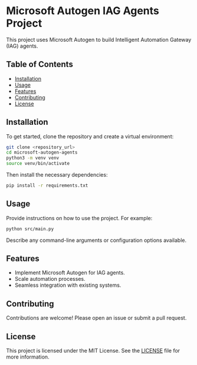 # Microsoft Autogen IAG Agents Project

This project uses Microsoft Autogen to build Intelligent Automation Gateway (IAG) agents.

## Table of Contents

- [Installation](#installation)
- [Usage](#usage)
- [Features](#features)
- [Contributing](#contributing)
- [License](#license)

## Installation

To get started, clone the repository and create a virtual environment:

```bash
git clone <repository_url>
cd microsoft-autogen-agents
python3 -m venv venv
source venv/bin/activate
```

Then install the necessary dependencies:

```bash
pip install -r requirements.txt
```

## Usage

Provide instructions on how to use the project. For example:

```bash
python src/main.py
```

Describe any command-line arguments or configuration options available.

## Features

- Implement Microsoft Autogen for IAG agents.
- Scale automation processes.
- Seamless integration with existing systems.

## Contributing

Contributions are welcome! Please open an issue or submit a pull request.

## License

This project is licensed under the MIT License. See the [LICENSE](LICENSE) file for more information.
